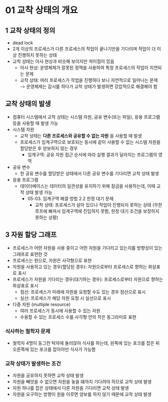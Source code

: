# 01 교착 상태의 개요
## 1 교착 상태의 정의
- dead lock
- 2개 이상의 프로세스가 다른 프로세스의 작업이 끝나기만을 기다리며 작업이 더 이상 진행하지 못하는 상태
- 교착 상태는 아사 현상과 비슷해 보이지만 차이점이 있음
    - 아사 현상: 운영체제가 잘못된 정책을 사용하여 특정 프로세스의 작업이 지연되는 문제
    - 교착 상태: 여러 프로세스가 작업을 진행하다 보니 자연적으로 일어나는 문제  
    -> 운영체제는 감시를 하다가 교착 상태가 발생하면 강압적으로 해결해야 함

## 교착 상태의 발생
- 컴퓨터 시스템에서 교착 상태는 시스템 자원, 공유 변수(또는 파일), 응용 프로그램 등을 사용할 때 발생 가능
- 시스템 자원
    - 교착 상태는 __다른 프로세스와 공유할 수 없는 자원__ 을 사용할 때 발생
    - 프로세스가 임계구역으로 보호되는 동시에 같이 사용할 수 없는 시스템 자원을 할당받은 후 양보하지 않는 경우
        - 임계구역: 공유 자원 접근 순서에 따라 실행 결과가 달라지는 프로그램의 영역
- 공유 변수
    - 한 공유 변수를 할당받은 상태에서 다른 공유 변수를 기다리면 교착 상태 발생
- 응용 프로그램
    - 데이터베이스는 데이터의 일관성을 유지하기 위해 잠금을 사용하는데, 이때 교착 상태 발생 가능
        - 05-03. 임계구역 해결 방법 2.2 한정 대기 문제
            - 교착 상태: 프로세스가 살아 있으나 작업이 진행되지 못하는 상태 (무한 루프에 빠져서 임계구역에 진입하지 못함, 한정 대기 조건을 보장하지 못하는 상황)

## 3 자원 할당 그래프
- 프로세스가 어떤 자원을 사용 중이고 어떤 자원을 기다리고 있는지를 방향성이 있는 그래프로 표현한 것
- 프로세스는 원으로, 자원은 사각형으로 표현
- 자원을 사용하고 있는 경우(할당된 경우): 자원으로부터 프로세스로 향하는 화살표로 표시
- 프로세스가 자원을 기다리는 경우(대기하는 경우): 프로세스로부터 자원으로 향하는 화살표로 표시
    - 점선: 프로세스가 미래에 자원을 요청할 수도 있는 경우 점선으로 표시
    - 실선: 프로세스가 해당 자원 요청 시 실선으로 표시
- 다중 자원 (multiple resource)
    - 여러 프로세스가 동시에 사용할 수 있는 자원
    - 수용할 수 있는 프로세스 수를 사각형 안의 작은 동그라미로 표현

### 식사하는 철학자 문제
- 철학자 4명이 둥그런 탁자에 둘러앉아 식사를 하는데, 왼쪽에 있는 포크를 잡은 뒤 오른쪽에 있는 포크를 잡아야만 식사가 가능함

### 교착 상태가 발생하는 조건
- 자원을 공유하지 못하면 교착 상태 발생
- 자원을 빼앗을 수 없으면 자원을 놓을 떄까지 기다려야 하므로 교착 상태 발생
- 자원 하나를 잡은 상태에서 다른 자원을 기다리면 교착 상태 발생
- 자원을 요구하는 방향이 원을 이루면 양보를 하지 않기 때문에 교착 상태 발생
